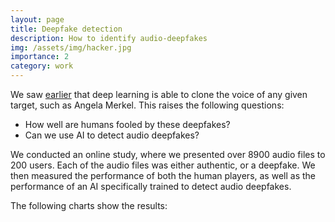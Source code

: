 ```yaml
---
layout: page
title: Deepfake detection
description: How to identify audio-deepfakes
img: /assets/img/hacker.jpg
importance: 2
category: work
---
```


We saw <a href="/projects/creation">earlier</a> that deep learning is able to clone the voice of any given target,
such as Angela Merkel.
This raises the following questions:
- How well are humans fooled by these deepfakes?
- Can we use AI to detect audio deepfakes?

We conducted an online study, where we presented over 8900 audio files to 200 users.
Each of the audio files was either authentic, or a deepfake.
We then measured the performance of both the human players, as well as the performance of an AI specifically trained to detect audio deepfakes.

The following charts show the results:

<div class="row">
    <div class="col-sm mt-3 mt-md-0">
        <img class="img-fluid rounded z-depth-1" src="{{ '/assets/img/ml_acc_by_attack_id.png' | relative_url }}" alt="" title="example image"/>
    </div>
    <div class="col-sm mt-3 mt-md-0">
        <img class="img-fluid rounded z-depth-1" src="{{ '/assets/img/user_acc_by_attack_id.png' | relative_url }}" alt="" title="example image"/>
    </div>
    <div class="col-sm mt-3 mt-md-0">
        <img class="img-fluid rounded z-depth-1" src="{{ '/assets/img/delta_acc_ai_human.png' | relative_url }}" alt="" title="example image"/>
    </div>
</div>